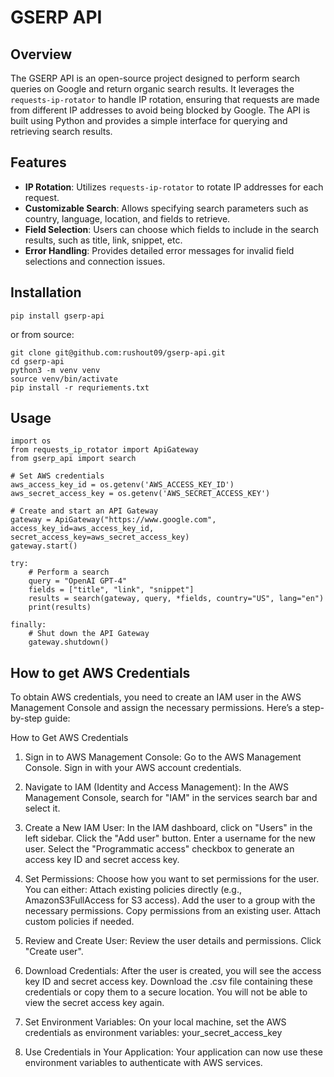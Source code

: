 
# GSERP API

## Overview

The GSERP API is an open-source project designed to perform search queries on Google and return organic search results. It leverages the `requests-ip-rotator` to handle IP rotation, ensuring that requests are made from different IP addresses to avoid being blocked by Google. The API is built using Python and provides a simple interface for querying and retrieving search results.

## Features

- **IP Rotation**: Utilizes `requests-ip-rotator` to rotate IP addresses for each request.
- **Customizable Search**: Allows specifying search parameters such as country, language, location, and fields to retrieve.
- **Field Selection**: Users can choose which fields to include in the search results, such as title, link, snippet, etc.
- **Error Handling**: Provides detailed error messages for invalid field selections and connection issues.

## Installation

```
pip install gserp-api
```

or from source:

```
git clone git@github.com:rushout09/gserp-api.git
cd gserp-api
python3 -m venv venv
source venv/bin/activate
pip install -r requriements.txt
```

## Usage

```
import os
from requests_ip_rotator import ApiGateway
from gserp_api import search

# Set AWS credentials
aws_access_key_id = os.getenv('AWS_ACCESS_KEY_ID')
aws_secret_access_key = os.getenv('AWS_SECRET_ACCESS_KEY')

# Create and start an API Gateway
gateway = ApiGateway("https://www.google.com", access_key_id=aws_access_key_id, secret_access_key=aws_secret_access_key)
gateway.start()

try:
    # Perform a search
    query = "OpenAI GPT-4"
    fields = ["title", "link", "snippet"]
    results = search(gateway, query, *fields, country="US", lang="en")
    print(results)

finally:
    # Shut down the API Gateway
    gateway.shutdown()
```

## How to get AWS Credentials

To obtain AWS credentials, you need to create an IAM user in the AWS Management Console and assign the necessary permissions. Here’s a step-by-step guide:

How to Get AWS Credentials

1. Sign in to AWS Management Console:
Go to the AWS Management Console.
Sign in with your AWS account credentials.

2. Navigate to IAM (Identity and Access Management):
In the AWS Management Console, search for "IAM" in the services search bar and select it.

3. Create a New IAM User:
In the IAM dashboard, click on "Users" in the left sidebar.
Click the "Add user" button.
Enter a username for the new user.
Select the "Programmatic access" checkbox to generate an access key ID and secret access key.

4. Set Permissions:
Choose how you want to set permissions for the user. You can either:
Attach existing policies directly (e.g., AmazonS3FullAccess for S3 access).
Add the user to a group with the necessary permissions.
Copy permissions from an existing user.
Attach custom policies if needed.

5. Review and Create User:
Review the user details and permissions.
Click "Create user".

6. Download Credentials:
After the user is created, you will see the access key ID and secret access key.
Download the .csv file containing these credentials or copy them to a secure location. You will not be able to view the secret access key again.

7. Set Environment Variables:
On your local machine, set the AWS credentials as environment variables:
your_secret_access_key

8. Use Credentials in Your Application:
Your application can now use these environment variables to authenticate with AWS services.